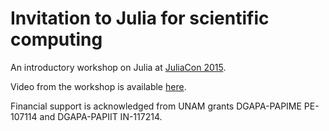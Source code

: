 # Invitation to Julia for scientific computing

An introductory workshop on Julia at [JuliaCon 2015](http://juliacon.org).

Video from the workshop is available [here](https://www.youtube.com/watch?v=gQ1y5NUD_RI).

Financial support is acknowledged from UNAM grants DGAPA-PAPIME PE-107114 and DGAPA-PAPIIT IN-117214.
